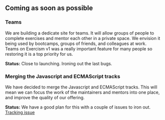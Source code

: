 ## Coming as soon as possible

### Teams

We are building a dedicate site for teams. It will allow groups of people to complete exercises and mentor each other in a private space. We envision it being used by bootcamps, groups of friends, and colleagues at work. Teams on Exercism v1 was a really important feature for many people so restoring it is a top priority for us.

**Status:** Close to launching. Ironing out the last bugs.

### Merging the Javascript and ECMAScript tracks

We have decided to merge the Javascript and ECMAScript tracks. This will mean we can focus the work of the maintainers and mentors into one place, and improve the quality of our offering. 

**Status:** We have a good plan for this with a couple of issues to iron out. [Tracking issue](https://github.com/exercism/javascript/issues/556)
